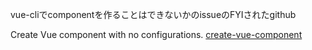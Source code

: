 

vue-cliでcomponentを作ることはできないかのissueのFYIされたgithub

Create Vue component with no configurations.
[create-vue-component](https://github.com/vue-land/create-vue-component)